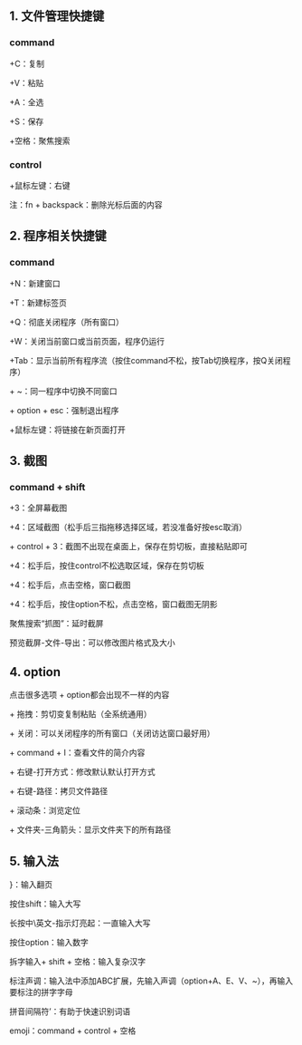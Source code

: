 ## 1. 文件管理快捷键

### command

+C：复制

+V：粘贴

+A：全选

+S：保存

+空格：聚焦搜索

### control

+鼠标左键：右键

注：fn + backspack：删除光标后面的内容

## 2. 程序相关快捷键

### command

+N：新建窗口

+T：新建标签页

+Q：彻底关闭程序（所有窗口）

+W：关闭当前窗口或当前页面，程序仍运行

+Tab：显示当前所有程序流（按住command不松，按Tab切换程序，按Q关闭程序）

\+ ~：同一程序中切换不同窗口

\+ option + esc：强制退出程序

+鼠标左键：将链接在新页面打开

## 3. 截图

### command + shift

+3：全屏幕截图

+4：区域截图（松手后三指拖移选择区域，若没准备好按esc取消）

\+ control + 3：截图不出现在桌面上，保存在剪切板，直接粘贴即可

+4：松手后，按住control不松选取区域，保存在剪切板

+4：松手后，点击空格，窗口截图

+4：松手后，按住option不松，点击空格，窗口截图无阴影

聚焦搜索“抓图”：延时截屏

预览截屏-文件-导出：可以修改图片格式及大小

## 4. option

点击很多选项 + option都会出现不一样的内容

\+ 拖拽：剪切变复制粘贴（全系统通用）

\+ 关闭：可以关闭程序的所有窗口（关闭访达窗口最好用）

\+ command + I：查看文件的简介内容

\+ 右键-打开方式：修改默认默认打开方式

\+ 右键-路径：拷贝文件路径

\+ 滚动条：浏览定位

\+ 文件夹-三角箭头：显示文件夹下的所有路径

## 5. 输入法

}：输入翻页

按住shift：输入大写

长按中\英文-指示灯亮起：一直输入大写

按住option：输入数字

拆字输入+ shift + 空格：输入复杂汉字

标注声调：输入法中添加ABC扩展，先输入声调（option+A、E、V、~），再输入要标注的拼字字母

拼音间隔符’：有助于快速识别词语

emoji：command + control + 空格

 